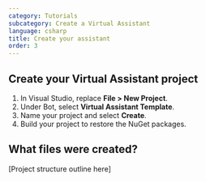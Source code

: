 ```yaml
---
category: Tutorials
subcategory: Create a Virtual Assistant
language: csharp
title: Create your assistant
order: 3
---
```


## Create your Virtual Assistant project

1. In Visual Studio, replace **File > New Project**.
2. Under Bot, select **Virtual Assistant Template**.
3. Name your project and select **Create**.
4. Build your project to restore the NuGet packages.

## What files were created?
[Project structure outline here]